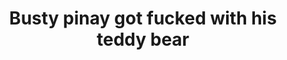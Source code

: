 ---
layout: post
title: Busty pinay got fucked with his teddy bear
duration: '10:38'
view: 182
rate: 2
video: 'https://flashservice.xvideos.com/embedframe/25188511'
category: 
 - amateur
 - beautiful
 - caught
 - curvy
 - pinay
 - rough
 - student
tags: 
 - ass
 - blowjob
 - booty
 - chinita
 - dila
 - doggystyle
 - fucked
 - gorgeous
 - hotel
 - masterbate
 - ontop
 - pinay-sex
 - show
 - sucked
 - webcam
 - work
priority: 0.9
changefreq: daily
---